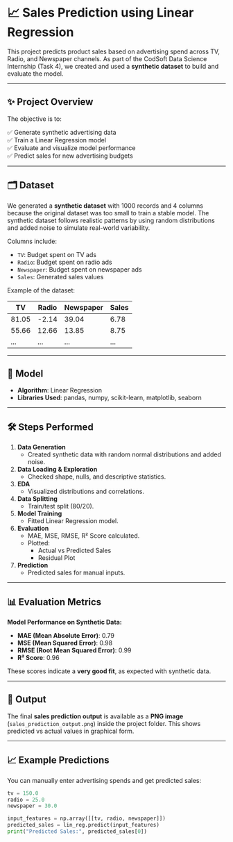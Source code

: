 # 📈 Sales Prediction using Linear Regression

This project predicts product sales based on advertising spend across TV, Radio, and Newspaper channels. As part of the CodSoft Data Science Internship (Task 4), we created and used a **synthetic dataset** to build and evaluate the model.

---

## ✨ Project Overview

The objective is to:

✅ Generate synthetic advertising data  
✅ Train a Linear Regression model  
✅ Evaluate and visualize model performance  
✅ Predict sales for new advertising budgets  

---

## 🗂️ Dataset

We generated a **synthetic dataset** with 1000 records and 4 columns because the original dataset was too small to train a stable model. The synthetic dataset follows realistic patterns by using random distributions and added noise to simulate real-world variability.

Columns include:

- `TV`: Budget spent on TV ads
- `Radio`: Budget spent on radio ads
- `Newspaper`: Budget spent on newspaper ads
- `Sales`: Generated sales values

Example of the dataset:

| TV        | Radio     | Newspaper | Sales   |
|-----------|-----------|-----------|---------|
| 81.05     | -2.14     | 39.04     | 6.78    |
| 55.66     | 12.66     | 13.85     | 8.75    |
| ...       | ...       | ...       | ...     |

---

## 🧠 Model

- **Algorithm**: Linear Regression
- **Libraries Used**: pandas, numpy, scikit-learn, matplotlib, seaborn

---

## 🛠️ Steps Performed

1. **Data Generation**
   - Created synthetic data with random normal distributions and added noise.
2. **Data Loading & Exploration**
   - Checked shape, nulls, and descriptive statistics.
3. **EDA**
   - Visualized distributions and correlations.
4. **Data Splitting**
   - Train/test split (80/20).
5. **Model Training**
   - Fitted Linear Regression model.
6. **Evaluation**
   - MAE, MSE, RMSE, R² Score calculated.
   - Plotted:
     - Actual vs Predicted Sales
     - Residual Plot
7. **Prediction**
   - Predicted sales for manual inputs.

---

## 📊 Evaluation Metrics

**Model Performance on Synthetic Data:**

- **MAE (Mean Absolute Error)**: 0.79
- **MSE (Mean Squared Error)**: 0.98
- **RMSE (Root Mean Squared Error)**: 0.99
- **R² Score**: 0.96

These scores indicate a **very good fit**, as expected with synthetic data.

---

## 📸 Output

The final **sales prediction output** is available as a **PNG image** (`sales_prediction_output.png`) inside the project folder. This shows predicted vs actual values in graphical form.

---

## 📈 Example Predictions

You can manually enter advertising spends and get predicted sales:

```python
tv = 150.0
radio = 25.0
newspaper = 30.0

input_features = np.array([[tv, radio, newspaper]])
predicted_sales = lin_reg.predict(input_features)
print("Predicted Sales:", predicted_sales[0])
